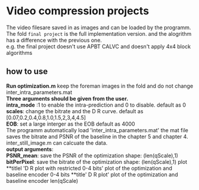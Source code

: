# Video compression projects
 The video filesare saved in as images and can be loaded by the programm.   
 The fold `final project` is the full implementation version. and the alogrithm has a difference with the previous one.  
 e.g. the final project doesn't use APBT CALVC and doesn't apply 4x4 block algorithms  
 ## how to use
 **Run optimization.m** 
keep the foreman images in the fold and do not change inter_intra_parameters.mat  
**Three arguments should be given from the user.**   
**intra_mode** :1 to enable the intra-prediction and 0 to disable. default as 0  
**scales**: change the bitrate and the D R curve. default as [0.07,0.2,0.4,0.8,1.0,1.5,2,3,4,4.5]  
**EOB**: set a large interger as the EOB default as 4000    
The programm automatically load 'inter_intra_parameters.mat' the mat file saves the bitrate and PSNR of the baseline in the chapter 5 and chapter 4.  inter_still_image.m can calcuate the data.  
**output arguments**:  
**PSNR_mean**: save the PSNR of the optimization shape: (len(qScale),1)  
**bitPerPixel**: save the bitrate of the optimization shape: (len(qScale),1)
plot
**titlel 'D R plot with restricted 0-4 bits' plot of the optimization and baseline encoder 0-4 bits
**title' D R plot' plot of the optimization and baseline encoder len(qScale)
 
